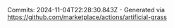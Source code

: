 Commits: 2024-11-04T22:28:30.843Z - Generated via https://github.com/marketplace/actions/artificial-grass
<br>
